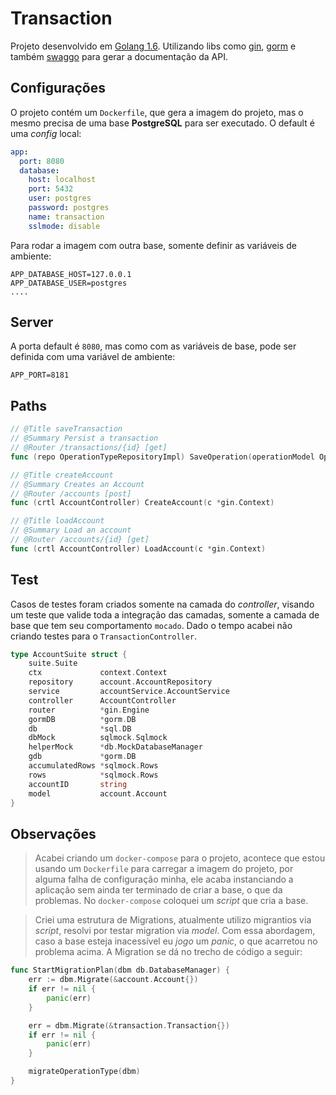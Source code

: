 # Transaction

Projeto desenvolvido em [Golang 1.6](https://golang.org/doc/go1.6).
Utilizando libs como [gin](https://github.com/gin-gonic/gin), [gorm](https://gorm.io/) e também [swaggo](https://github.com/swaggo/swag) para gerar a documentação da API.

## Configurações

O projeto contém um `Dockerfile`, que gera a imagem do projeto, mas o mesmo precisa de uma base **PostgreSQL** para ser executado. O default é uma *config* local:
``` yaml
app:
  port: 8080
  database:
    host: localhost
    port: 5432
    user: postgres
    password: postgres
    name: transaction
    sslmode: disable

```
Para rodar a imagem com outra base, somente definir as variáveis de ambiente:
```
APP_DATABASE_HOST=127.0.0.1
APP_DATABASE_USER=postgres
....
```
## Server
A porta default é `8080`, mas como com as variáveis de base, pode ser definida com uma variável de ambiente:
```
APP_PORT=8181
```

## Paths

```go
// @Title saveTransaction
// @Summary Persist a transaction
// @Router /transactions/{id} [get]
func (repo OperationTypeRepositoryImpl) SaveOperation(operationModel OperationType)

// @Title createAccount
// @Summary Creates an Account
// @Router /accounts [post]
func (crtl AccountController) CreateAccount(c *gin.Context)

// @Title loadAccount
// @Summary Load an account
// @Router /accounts/{id} [get]
func (crtl AccountController) LoadAccount(c *gin.Context)
```

## Test
Casos de testes foram criados somente na camada do *controller*, visando um teste que valide toda a integração das camadas, somente a camada de base que tem seu comportamento `mocado`.
Dado o tempo acabei não criando testes para o `TransactionController`.
```go
type AccountSuite struct {
	suite.Suite
	ctx             context.Context
	repository      account.AccountRepository
	service         accountService.AccountService
	controller      AccountController
	router          *gin.Engine
	gormDB          *gorm.DB
	db              *sql.DB
	dbMock          sqlmock.Sqlmock
	helperMock      *db.MockDatabaseManager
	gdb             *gorm.DB
	accumulatedRows *sqlmock.Rows
	rows            *sqlmock.Rows
	accountID       string
	model           account.Account
}
```

## Observações
> Acabei criando um `docker-compose` para o projeto, acontece que estou usando um `Dockerfile` para carregar a imagem do projeto, por alguma falha de configuração minha, ele acaba instanciando a aplicação sem ainda ter terminado de criar a base, o que da problemas. No `docker-compose` coloquei um *script* que cria a base.

> Criei uma estrutura de Migrations, atualmente utilizo migrantios via *script*, resolvi por testar migration via  *model*. Com essa abordagem, caso a base esteja inacessível eu *jogo* um *panic*, o que acarretou no problema acima. A Migration se dá no trecho de código a seguir:
```go
func StartMigrationPlan(dbm db.DatabaseManager) {
	err := dbm.Migrate(&account.Account{})
	if err != nil {
		panic(err)
	}

	err = dbm.Migrate(&transaction.Transaction{})
	if err != nil {
		panic(err)
	}

	migrateOperationType(dbm)
}
```
